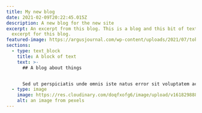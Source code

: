 ```yaml
---
title: My new blog
date: 2021-02-09T20:22:45.015Z
description: A new blog for the new site
excerpt: An excerpt from this blog. This is a blog and this bit of text is the
  excerpt for this blog.
featured-image: https://argusjournal.com/wp-content/uploads/2021/07/tokyo-covid-stste-of-emergency.jpg
sections:
  - type: text_block
    title: A block of text
    text: >-
      ## A blog about things


      Sed ut perspiciatis unde omnis iste natus error sit voluptatem accusantium doloremque laudantium, totam rem aperiam, eaque ipsa quae ab illo inventore veritatis et quasi architecto beatae vitae dicta sunt explicabo. Nemo enim ipsam voluptatem quia voluptas sit aspernatur aut odit aut fugit, sed quia consequuntur magni dolores eos qui ratione voluptatem sequi nesciunt. Neque porro quisquam est, qui dolorem ipsum quia dolor sit amet, consectetur, adipisci velit, sed quia non numquam eius modi tempora incidunt ut labore et dolore magnam aliquam quaerat voluptatem. Ut enim ad minima veniam, quis nostrum exercitationem ullam corporis suscipit laboriosam, nisi ut aliquid ex ea commodi consequatur? Quis autem vel eum iure reprehenderit qui in ea voluptate velit esse quam nihil molestiae consequatur, vel illum qui dolorem eum fugiat quo voluptas nulla pariatur?
  - type: image
    image: https://res.cloudinary.com/doqfxofg6/image/upload/v1618298884/pexels-tobias-bj%C3%B8rkli-2387966_1_hdtbjr.jpg
    alt: an image from pexels
---
```

